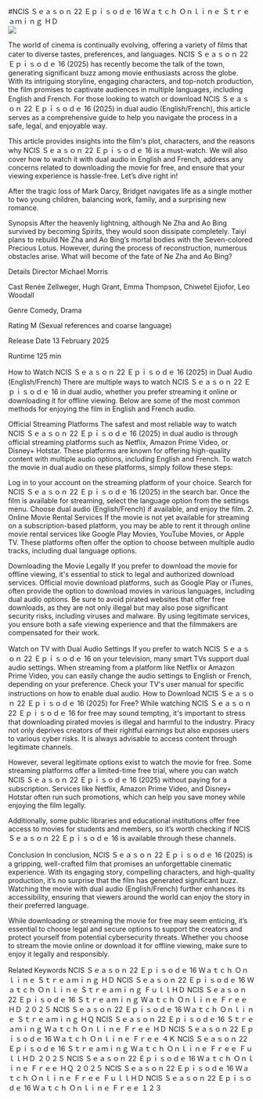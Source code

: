 #NCIS Ｓｅａｓｏｎ 22 Ｅｐｉｓｏｄｅ 16 Ｗａｔｃｈ Ｏｎｌｉｎｅ Ｓｔｒｅａｍｉｎｇ ＨＤ  
[![](https://i.imgur.com/qSNzIqt.png)](https://movie.rssnews.media/bpTeGatSY.php)  
  
The world of cinema is continually evolving, offering a variety of films that cater to diverse tastes, preferences, and languages. NCIS Ｓｅａｓｏｎ 22 Ｅｐｉｓｏｄｅ 16 (2025) has recently become the talk of the town, generating significant buzz among movie enthusiasts across the globe. With its intriguing storyline, engaging characters, and top-notch production, the film promises to captivate audiences in multiple languages, including English and French. For those looking to watch or download NCIS Ｓｅａｓｏｎ 22 Ｅｐｉｓｏｄｅ 16 (2025) in dual audio (English/French), this article serves as a comprehensive guide to help you navigate the process in a safe, legal, and enjoyable way.

This article provides insights into the film's plot, characters, and the reasons why NCIS Ｓｅａｓｏｎ 22 Ｅｐｉｓｏｄｅ 16 is a must-watch. We will also cover how to watch it with dual audio in English and French, address any concerns related to downloading the movie for free, and ensure that your viewing experience is hassle-free. Let’s dive right in!

After the tragic loss of Mark Darcy, Bridget navigates life as a single mother to two young children, balancing work, family, and a surprising new romance.

Synopsis
After the heavenly lightning, although Ne Zha and Ao Bing survived by becoming Spirits, they would soon dissipate completely. Taiyi plans to rebuild Ne Zha and Ao Bing’s mortal bodies with the Seven-colored Precious Lotus. However, during the process of reconstruction, numerous obstacles arise. What will become of the fate of Ne Zha and Ao Bing?

Details
Director Michael Morris

Cast Renée Zellweger, Hugh Grant, Emma Thompson, Chiwetel Ejiofor, Leo Woodall

Genre Comedy, Drama

Rating M (Sexual references and coarse language)

Release Date 13 February 2025

Runtime 125 min

How to Watch NCIS Ｓｅａｓｏｎ 22 Ｅｐｉｓｏｄｅ 16 (2025) in Dual Audio (English/French)
There are multiple ways to watch NCIS Ｓｅａｓｏｎ 22 Ｅｐｉｓｏｄｅ 16 in dual audio, whether you prefer streaming it online or downloading it for offline viewing. Below are some of the most common methods for enjoying the film in English and French audio.

Official Streaming Platforms The safest and most reliable way to watch NCIS Ｓｅａｓｏｎ 22 Ｅｐｉｓｏｄｅ 16 (2025) in dual audio is through official streaming platforms such as Netflix, Amazon Prime Video, or Disney+ Hotstar. These platforms are known for offering high-quality content with multiple audio options, including English and French.
To watch the movie in dual audio on these platforms, simply follow these steps:

Log in to your account on the streaming platform of your choice. Search for NCIS Ｓｅａｓｏｎ 22 Ｅｐｉｓｏｄｅ 16 (2025) in the search bar. Once the film is available for streaming, select the language option from the settings menu. Choose dual audio (English/French) if available, and enjoy the film. 2. Online Movie Rental Services If the movie is not yet available for streaming on a subscription-based platform, you may be able to rent it through online movie rental services like Google Play Movies, YouTube Movies, or Apple TV. These platforms often offer the option to choose between multiple audio tracks, including dual language options.

Downloading the Movie Legally If you prefer to download the movie for offline viewing, it's essential to stick to legal and authorized download services. Official movie download platforms, such as Google Play or iTunes, often provide the option to download movies in various languages, including dual audio options.
Be sure to avoid pirated websites that offer free downloads, as they are not only illegal but may also pose significant security risks, including viruses and malware. By using legitimate services, you ensure both a safe viewing experience and that the filmmakers are compensated for their work.

Watch on TV with Dual Audio Settings If you prefer to watch NCIS Ｓｅａｓｏｎ 22 Ｅｐｉｓｏｄｅ 16 on your television, many smart TVs support dual audio settings. When streaming from a platform like Netflix or Amazon Prime Video, you can easily change the audio settings to English or French, depending on your preference. Check your TV's user manual for specific instructions on how to enable dual audio.
How to Download NCIS Ｓｅａｓｏｎ 22 Ｅｐｉｓｏｄｅ 16 (2025) for Free?
While watching NCIS Ｓｅａｓｏｎ 22 Ｅｐｉｓｏｄｅ 16 for free may sound tempting, it's important to stress that downloading pirated movies is illegal and harmful to the industry. Piracy not only deprives creators of their rightful earnings but also exposes users to various cyber risks. It is always advisable to access content through legitimate channels.

However, several legitimate options exist to watch the movie for free. Some streaming platforms offer a limited-time free trial, where you can watch NCIS Ｓｅａｓｏｎ 22 Ｅｐｉｓｏｄｅ 16 (2025) without paying for a subscription. Services like Netflix, Amazon Prime Video, and Disney+ Hotstar often run such promotions, which can help you save money while enjoying the film legally.

Additionally, some public libraries and educational institutions offer free access to movies for students and members, so it’s worth checking if NCIS Ｓｅａｓｏｎ 22 Ｅｐｉｓｏｄｅ 16 is available through these channels.

Conclusion
In conclusion, NCIS Ｓｅａｓｏｎ 22 Ｅｐｉｓｏｄｅ 16 (2025) is a gripping, well-crafted film that promises an unforgettable cinematic experience. With its engaging story, compelling characters, and high-quality production, it’s no surprise that the film has generated significant buzz. Watching the movie with dual audio (English/French) further enhances its accessibility, ensuring that viewers around the world can enjoy the story in their preferred language.

While downloading or streaming the movie for free may seem enticing, it’s essential to choose legal and secure options to support the creators and protect yourself from potential cybersecurity threats. Whether you choose to stream the movie online or download it for offline viewing, make sure to enjoy it legally and responsibly.

Related Keywords
NCIS Ｓｅａｓｏｎ 22 Ｅｐｉｓｏｄｅ 16 Ｗａｔｃｈ Ｏｎｌｉｎｅ Ｓｔｒｅａｍｉｎｇ ＨＤ
NCIS Ｓｅａｓｏｎ 22 Ｅｐｉｓｏｄｅ 16 Ｗａｔｃｈ Ｏｎｌｉｎｅ Ｓｔｒｅａｍｉｎｇ ＦｕｌｌＨＤ
NCIS Ｓｅａｓｏｎ 22 Ｅｐｉｓｏｄｅ 16 Ｓｔｒｅａｍｉｎｇ Ｗａｔｃｈ Ｏｎｌｉｎｅ Ｆｒｅｅ ＨＤ ２０２５
NCIS Ｓｅａｓｏｎ 22 Ｅｐｉｓｏｄｅ 16 Ｗａｔｃｈ Ｏｎｌｉｎｅ Ｓｔｒｅａｍｉｎｇ ＨＱ
NCIS Ｓｅａｓｏｎ 22 Ｅｐｉｓｏｄｅ 16 Ｓｔｒｅａｍｉｎｇ Ｗａｔｃｈ Ｏｎｌｉｎｅ Ｆｒｅｅ ＨＤ
NCIS Ｓｅａｓｏｎ 22 Ｅｐｉｓｏｄｅ 16 Ｗａｔｃｈ Ｏｎｌｉｎｅ Ｆｒｅｅ ４Ｋ
NCIS Ｓｅａｓｏｎ 22 Ｅｐｉｓｏｄｅ 16 Ｓｔｒｅａｍｉｎｇ Ｗａｔｃｈ Ｏｎｌｉｎｅ Ｆｒｅｅ ＦｕｌｌＨＤ ２０２５
NCIS Ｓｅａｓｏｎ 22 Ｅｐｉｓｏｄｅ 16 Ｗａｔｃｈ Ｏｎｌｉｎｅ Ｆｒｅｅ ＨＱ ２０２５
NCIS Ｓｅａｓｏｎ 22 Ｅｐｉｓｏｄｅ 16 Ｗａｔｃｈ Ｏｎｌｉｎｅ Ｆｒｅｅ ＦｕｌｌＨＤ
NCIS Ｓｅａｓｏｎ 22 Ｅｐｉｓｏｄｅ 16 Ｗａｔｃｈ Ｏｎｌｉｎｅ Ｆｒｅｅ １２３
